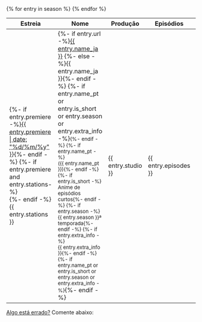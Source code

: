 <!-- Só um aviso: apesar da tentativa de organização esse template está uma bagunça -->
<table class="stupidtable">
  <thead><tr>
    <th data-sort="string">Estreia</th>
    <th data-sort="string" data-sort-onload="yes">Nome</th>
    <th data-sort="string">Produção</th>
    <th data-sort="int">Episódios</th>
    <th data-sort="string">Grupos</th>
  </tr></thead>
  <tbody>{% for entry in season %}
    <tr id="{{ entry.name_ja | slugify }}">
      <td data-sort-value="{{ entry.premiere }}">
        {%- if entry.premiere -%}<abbr title="{{ entry.premiere | date: "%D %T" }} JST">{{ entry.premiere | date: "%d/%m/%y" }}</abbr>{%- endif -%}
        {%- if entry.premiere and entry.stations-%}<br>{%- endif -%}{{ entry.stations }}
      </td>
      <td>{%- if entry.url -%}<a href="{{ entry.url }}" target="_blank" rel="nofollow noreferrer noopener">{{ entry.name_ja }}</a>
        {%- else -%}{{ entry.name_ja }}{%- endif -%}
        {%- if entry.name_pt or entry.is_short or entry.season or entry.extra_info -%}<small>{%- endif -%}
        {%- if entry.name_pt -%}<br>({{ entry.name_pt }}){%- endif -%}
        {%- if entry.is_short -%}<br>Anime de episódios curtos{%- endif -%}
        {%- if entry.season -%}<br>{{ entry.season }}ª temporada{%- endif -%}
        {%- if entry.extra_info -%}<br>{{ entry.extra_info }}{%- endif -%}
        {%- if entry.name_pt or entry.is_short or entry.season or entry.extra_info -%}</small>{%- endif -%}
      </td>
      <td>{{ entry.studio }}</td>
      <td>{{ entry.episodes }}</td>
      <td>{%- for group in entry.groups -%}
        {%- if group[1] == 'planned' -%}{{ group[0] }}{%- else -%}
        <span class="season-{{ group[1] }}">{{ group[0] }}
          {%- if group[1] == 'rumor' -%}?{%- endif -%}
        </span>{%- endif -%}{% unless forloop.last %}, {% endunless %}
      {%- endfor -%}</td>
    </tr>
  {% endfor %}</tbody>
</table>

[Algo está errado?](https://xkcd.com/386/) Comente abaixo:

